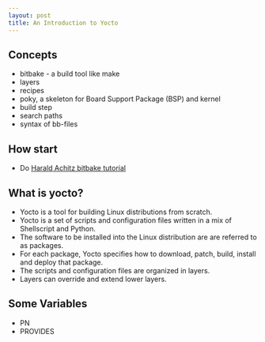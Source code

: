 ```yaml
---
layout: post
title: An Introduction to Yocto
---
```


## Concepts

* bitbake - a build tool like make
* layers
* recipes
* poky,  a skeleton for Board Support Package (BSP) and kernel
* build step
* search paths
* syntax of bb-files

## How start

* Do [Harald Achitz bitbake tutorial](https://a4z.bitbucket.io/docs/BitBake/guide.html)

## What is yocto?

* Yocto is a tool for building Linux distributions from scratch. 
* Yocto is a set of scripts and configuration files written in a mix of Shellscript and Python. 
* The software to be installed into the Linux distribution are are referred to as packages.
* For each package, Yocto specifies how to download, patch, build, install and deploy that package.
* The scripts and configuration files are organized in layers.
* Layers can override and extend lower layers.

## Some Variables

* PN
* PROVIDES

